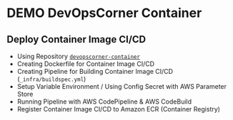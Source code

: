 # DEMO DevOpsCorner Container

## Deploy Container Image CI/CD

- Using Repository [`devopscorner-container`](https://github.com/devopscorner/devopscorner-container)
- Creating Dockerfile for Container Image CI/CD
- Creating Pipeline for Building Container Image CI/CD (`_infra/buildspec.yml`)
- Setup Variable Environment / Using Config Secret with AWS Parameter Store
- Running Pipeline with AWS CodePipeline & AWS CodeBuild
- Register Container Image CI/CD to Amazon ECR (Container Registry)
